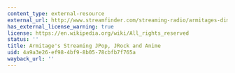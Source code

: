 ```yaml
---
content_type: external-resource
external_url: http://www.streamfinder.com/streaming-radio/armitages-dimension-jpopjrockanime-30-000-songs-user-requests-live-chat-and-more/40943/#.WHxEkn2HN0Y
has_external_license_warning: true
license: https://en.wikipedia.org/wiki/All_rights_reserved
status: ''
title: Armitage's Streaming JPop, JRock and Anime
uid: 4a9a3e26-ef98-4bf9-8b05-78cbfb7f765a
wayback_url: ''
---
```

